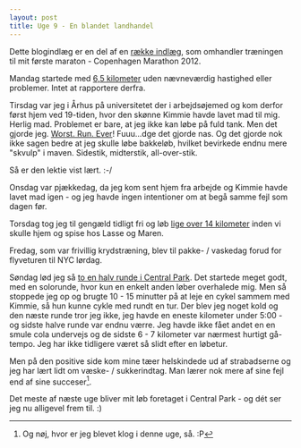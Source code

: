 ```yaml
---
layout: post
title: Uge 9 - En blandet landhandel
---
```


<p class="message">
  Dette blogindlæg er en del af en <a href="/maraton2012/">række indlæg</a>, som omhandler træningen til mit første maraton - Copenhagen Marathon 2012.
</p>

Mandag startede med [6,5 kilometer](http://connect.garmin.com/activity/161839035) uden nævneværdig hastighed eller problemer. Intet at rapportere derfra.

Tirsdag var jeg i Århus på universitetet der i arbejdsøjemed og kom derfor først hjem ved 19-tiden, hvor den skønne Kimmie havde lavet mad til mig. Herlig mad. Problemet er bare, at jeg ikke kan løbe på fuld tank. Men det gjorde jeg. [Worst. Run. Ever](http://connect.garmin.com/activity/162333230)! Fuuu...dge det gjorde nas. Og det gjorde nok ikke sagen bedre at jeg skulle løbe bakkeløb, hvilket bevirkede endnu mere "skvulp" i maven. Sidestik, midterstik, all-over-stik.

Så er den lektie vist lært. :-/

Onsdag var pjækkedag, da jeg kom sent hjem fra arbejde og Kimmie havde lavet mad igen - og jeg havde ingen intentioner om at begå samme fejl som dagen før.

Torsdag tog jeg til gengæld tidligt fri og løb [lige over 14 kilometer](http://connect.garmin.com/activity/162706244) inden vi skulle hjem og spise hos Lasse og Maren.

Fredag, som var frivillig krydstræning, blev til pakke- / vaskedag forud for flyveturen til NYC lørdag.

Søndag lød jeg så [to en halv runde i Central Park](http://connect.garmin.com/activity/164249547). Det startede meget godt, med en solorunde, hvor kun en enkelt anden løber overhalede mig. Men så stoppede jeg op og brugte 10 - 15 minutter på at leje en cykel sammem med Kimmie, så hun kunne cykle med rundt en tur. Der blev jeg noget kold og den næste runde tror jeg ikke, jeg havde en eneste kilometer under 5:00 - og sidste halve runde var endnu værre. Jeg havde ikke fået andet en en smule cola undervejs og de sidste 6 - 7 kilometer var nærmest hurtigt gå-tempo. Jeg har ikke tidligere været så slidt efter en løbetur.

Men på den positive side kom mine tæer helskindede ud af strabadserne og jeg har lært lidt om væske- / sukkerindtag. Man lærer nok mere af sine fejl end af sine succeser[^1].

Det meste af næste uge bliver mit løb foretaget i Central Park - og dét ser jeg nu alligevel frem til. :)

[^1]: Og nøj, hvor er jeg blevet klog i denne uge, så. :P
